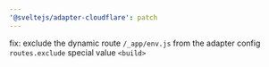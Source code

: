 ```yaml
---
'@sveltejs/adapter-cloudflare': patch
---
```


fix: exclude the dynamic route `/_app/env.js` from the adapter config `routes.exclude` special value `<build>` 
